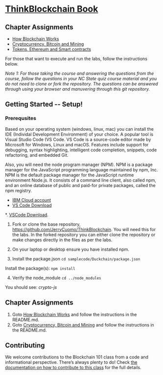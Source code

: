 # [ThinkBlockchain Book](https://www.amazon.com/Think-Blockchain-students-blockchains-evolution/dp/1667855573)

## Chapter Assignments     


- [How Blockchain Works](https://github.com/JerryCuomo/ThinkBlockchain/tree/main/How%20Blockchain%20Works)
- [Cryptocurrency, Bitcoin and Mining](https://github.com/JerryCuomo/ThinkBlockchain/tree/main/Cryptocurrency%2C%20Bitcoin%20and%20Mining)
- [Tokens, Ethereum and Smart contracts](https://github.com/JerryCuomo/ThinkBlockchain/tree/main/Tokens%2C%20Ethereum%20and%20Smart%20Contracts)

For those that want to execute and run the labs, follow the instructions below.    

*Note 1: 
For those taking the course and answering the questions from the course, follow the questions in your NC State quiz course material and you do not need to clone or fork the repository. The questions can be answered through using your browser and manuvering through this git repository.*
 
## Getting Started -- Setup!

### Prerequsites
Based on your operating system (windows, linux, mac) you can install the IDE (Individal Development Environment) of your choice.  A popular tool is Visual Studio Code (VS Code.  VS Code is a source-code editor made by Microsoft for Windows, Linux and macOS. Features include support for debugging, syntax highlighting, intelligent code completion, snippets, code refactoring, and embedded Git.   

Also, you will need the node program manager (NPM).  NPM is a package manager for the JavaScript programming language maintained by npm, Inc. NPM is the default package manager for the JavaScript runtime environment Node.js. It consists of a command line client, also called npm, and an online database of public and paid-for private packages, called the npm registry. 

* [IBM Cloud account](https://cloud.ibm.com/registration/?target=%2Fdashboard%2Fapps)
* [VS Code Download](https://code.visualstudio.com/download)

*. [VSCode Download](https://code.visualstudio.com/download).  



1.  Fork or clone the base repository, https://github.com/JerryCuomo/ThinkBlockchain.  You will need this for the labs.  In the forked repository you can either clone the repository or make changes directly in the files as per the labs.    

2.  On your laptop or desktop ensure you have installed npm.  

3.  Install the package.json
`cd samplecode/Duckchain/package.json`

Install the package(s):
`npm install`

4.  Verify the node_module
`cd ../node_modules`

You should see: *crypto-js*

## Chapter Assignments
1.  Goto [How Blockchain Works](https://github.com/JerryCuomo/ThinkBlockchain/tree/main/How%20Blockchain%20Works) and follow the instructions in the  README.md.
2.  Goto [Cryptocurrency, Bitcoin and Mining](https://github.com/JerryCuomo/ThinkBlockchain/tree/main/Cryptocurrency%2C%20Bitcoin%20and%20Mining) and follow the instructions in the README.md.      
 
## Contributing

We welcome contributions to the Blockchain 101 class from a code and informational perspective.
There’s always plenty to do! Check [the documentation on how to contribute to this class](http://yahoo.com)
for the full details.
